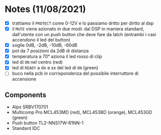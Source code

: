 # Notes (11/08/2021)

- [x] trattiamo il `PROTECT` come 0-12V e lo passiamo dritto per dirtto al dsp
- [x] il `MUTE` viene azionato in due modi: dal DSP in maniera standard, dall'utente con un push button che deve fare da latch (entrambi i casi accendono il led del button)
- [x] soglie 0dB, -2dB, -10dB, -60dB
- [x] pot da 7 posizioni da 2dB di distanza
- [x] temperatura a 70° aziona il led rosso di clip
- [x] led di `ON` nel centro (red)
- [x] led di `READY` a dx e sx del led di `ON` (green)
- [ ] buco nella pcb in corrispondenza del possibile interruttore di accensione

## Components

- Alps SRBV170701
- Multicomp Pro MCL453MD (red), MCL453BD (orange), MCL453GD (green)
- Push button TL2-NNS17W-R1NN-1
- Standard IDC
